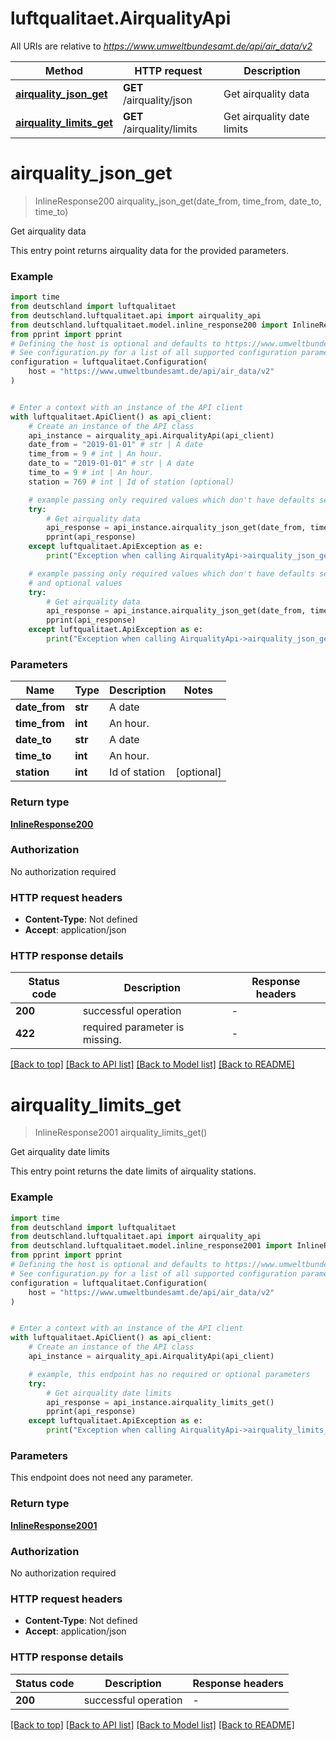 # luftqualitaet.AirqualityApi

All URIs are relative to *https://www.umweltbundesamt.de/api/air_data/v2*

Method | HTTP request | Description
------------- | ------------- | -------------
[**airquality_json_get**](AirqualityApi.md#airquality_json_get) | **GET** /airquality/json | Get airquality data
[**airquality_limits_get**](AirqualityApi.md#airquality_limits_get) | **GET** /airquality/limits | Get airquality date limits


# **airquality_json_get**
> InlineResponse200 airquality_json_get(date_from, time_from, date_to, time_to)

Get airquality data

This entry point returns airquality data for the provided parameters.

### Example


```python
import time
from deutschland import luftqualitaet
from deutschland.luftqualitaet.api import airquality_api
from deutschland.luftqualitaet.model.inline_response200 import InlineResponse200
from pprint import pprint
# Defining the host is optional and defaults to https://www.umweltbundesamt.de/api/air_data/v2
# See configuration.py for a list of all supported configuration parameters.
configuration = luftqualitaet.Configuration(
    host = "https://www.umweltbundesamt.de/api/air_data/v2"
)


# Enter a context with an instance of the API client
with luftqualitaet.ApiClient() as api_client:
    # Create an instance of the API class
    api_instance = airquality_api.AirqualityApi(api_client)
    date_from = "2019-01-01" # str | A date
    time_from = 9 # int | An hour.
    date_to = "2019-01-01" # str | A date
    time_to = 9 # int | An hour.
    station = 769 # int | Id of station (optional)

    # example passing only required values which don't have defaults set
    try:
        # Get airquality data
        api_response = api_instance.airquality_json_get(date_from, time_from, date_to, time_to)
        pprint(api_response)
    except luftqualitaet.ApiException as e:
        print("Exception when calling AirqualityApi->airquality_json_get: %s\n" % e)

    # example passing only required values which don't have defaults set
    # and optional values
    try:
        # Get airquality data
        api_response = api_instance.airquality_json_get(date_from, time_from, date_to, time_to, station=station)
        pprint(api_response)
    except luftqualitaet.ApiException as e:
        print("Exception when calling AirqualityApi->airquality_json_get: %s\n" % e)
```


### Parameters

Name | Type | Description  | Notes
------------- | ------------- | ------------- | -------------
 **date_from** | **str**| A date |
 **time_from** | **int**| An hour. |
 **date_to** | **str**| A date |
 **time_to** | **int**| An hour. |
 **station** | **int**| Id of station | [optional]

### Return type

[**InlineResponse200**](InlineResponse200.md)

### Authorization

No authorization required

### HTTP request headers

 - **Content-Type**: Not defined
 - **Accept**: application/json


### HTTP response details

| Status code | Description | Response headers |
|-------------|-------------|------------------|
**200** | successful operation |  -  |
**422** | required parameter is missing. |  -  |

[[Back to top]](#) [[Back to API list]](../README.md#documentation-for-api-endpoints) [[Back to Model list]](../README.md#documentation-for-models) [[Back to README]](../README.md)

# **airquality_limits_get**
> InlineResponse2001 airquality_limits_get()

Get airquality date limits

This entry point returns the date limits of airquality stations.

### Example


```python
import time
from deutschland import luftqualitaet
from deutschland.luftqualitaet.api import airquality_api
from deutschland.luftqualitaet.model.inline_response2001 import InlineResponse2001
from pprint import pprint
# Defining the host is optional and defaults to https://www.umweltbundesamt.de/api/air_data/v2
# See configuration.py for a list of all supported configuration parameters.
configuration = luftqualitaet.Configuration(
    host = "https://www.umweltbundesamt.de/api/air_data/v2"
)


# Enter a context with an instance of the API client
with luftqualitaet.ApiClient() as api_client:
    # Create an instance of the API class
    api_instance = airquality_api.AirqualityApi(api_client)

    # example, this endpoint has no required or optional parameters
    try:
        # Get airquality date limits
        api_response = api_instance.airquality_limits_get()
        pprint(api_response)
    except luftqualitaet.ApiException as e:
        print("Exception when calling AirqualityApi->airquality_limits_get: %s\n" % e)
```


### Parameters
This endpoint does not need any parameter.

### Return type

[**InlineResponse2001**](InlineResponse2001.md)

### Authorization

No authorization required

### HTTP request headers

 - **Content-Type**: Not defined
 - **Accept**: application/json


### HTTP response details

| Status code | Description | Response headers |
|-------------|-------------|------------------|
**200** | successful operation |  -  |

[[Back to top]](#) [[Back to API list]](../README.md#documentation-for-api-endpoints) [[Back to Model list]](../README.md#documentation-for-models) [[Back to README]](../README.md)

